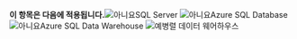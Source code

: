 <Token>**이 항목은 다음에 적용됩니다.**![아니요](media/no.png)SQL Server ![아니요](media/no.png)Azure SQL Database![아니요](media/no.png)Azure SQL Data Warehouse ![예](media/yes.png)병렬 데이터 웨어하우스 </Token>


